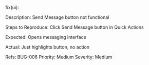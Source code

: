 fix(ui):

Description: Send Message button not functional

Steps to Reproduce:
Click Send Message button in Quick Actions

Expected: Opens messaging interface

Actual: Just highlights button, no action

Refs: BUG-006
Priority: Medium
Severity: Medium
